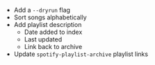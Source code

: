- Add a `--dryrun` flag
- Sort songs alphabetically
- Add playlist description
    - Date added to index
    - Last updated
    - Link back to archive
- Update `spotify-playlist-archive` playlist links
